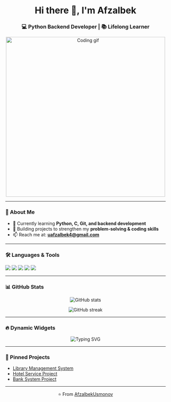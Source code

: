 <!-- Profil README -->

<h1 align="center">Hi there 👋, I'm Afzalbek</h1>
<h3 align="center">💻 Python Backend Developer | 📚 Lifelong Learner</h3>

<p align="center">
  <img src="https://media.giphy.com/media/qgQUggAC3Pfv687qPC/giphy.gif" width="500" alt="Coding gif">
</p>

---

### 🚀 About Me
- 🌱 Currently learning **Python, C, Git, and backend development**  
- 🔭 Building projects to strengthen my **problem-solving & coding skills**  
- 📫 Reach me at: **uafzalbek4@gmail.com**  

---

### 🛠️ Languages & Tools
<p align="left">
  <img src="https://img.shields.io/badge/Python-3776AB?style=for-the-badge&logo=python&logoColor=white"/>
  <img src="https://img.shields.io/badge/C-00599C?style=for-the-badge&logo=c&logoColor=white"/>
  <img src="https://img.shields.io/badge/Git-F05032?style=for-the-badge&logo=git&logoColor=white"/>
  <img src="https://img.shields.io/badge/Linux-FCC624?style=for-the-badge&logo=linux&logoColor=black"/>
  <img src="https://img.shields.io/badge/MySQL-4479A1?style=for-the-badge&logo=mysql&logoColor=white"/>
</p>

---

### 📊 GitHub Stats
<p align="center">
  <img src="https://github-readme-stats.vercel.app/api?username=AfzalbekUsmonov&show_icons=true&theme=radical" alt="GitHub stats"/>
</p>

<p align="center">
  <img src="https://github-readme-streak-stats.herokuapp.com/?user=AfzalbekUsmonov&theme=radical" alt="GitHub streak"/>
</p>

---

### 🔥 Dynamic Widgets
<p align="center">
  <img src="https://readme-typing-svg.herokuapp.com?size=24&duration=4000&color=FF0000&center=true&vCenter=true&width=500&lines=Python+Backend+Developer;Open+Source+Contributor;Always+Learning+New+Things" alt="Typing SVG"/>
</p>

---

### 📌 Pinned Projects
- [Library Management System](#)  
- [Hotel Service Project](#)  
- [Bank System Project](#)  

---

<p align="center">⭐️ From <a href="https://github.com/AfzalbekUsmonov">AfzalbekUsmonov</a></p>
